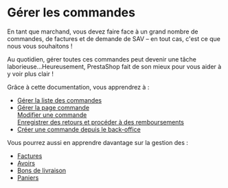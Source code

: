 # Gérer les commandes

En tant que marchand, vous devez faire face à un grand nombre de commandes, de factures et de demande de SAV – en tout cas, c'est ce que nous vous souhaitons !&#x20;

Au quotidien, gérer toutes ces commandes peut devenir une tâche laborieuse...Heureusement, PrestaShop fait de son mieux pour vous aider à y voir plus clair !&#x20;

Grâce à cette documentation, vous apprendrez à :

* [Gérer la liste des commandes](gestion-liste-commandes.md)
* [Gérer la page commande](gerer-page-commande/)\
  &#x20; [Modifier une commande](gerer-page-commande/modifier-commande.md)\
  [  Enregistrer des retours et procéder à des remboursements](gerer-page-commande/retours-remboursements.md)
* [Créer une commande depuis le back-office](commande-back-office.md)

Vous pourrez aussi en apprendre davantage sur la gestion des :

* [Factures](factures.md)
* [Avoirs](avoirs.md)
* [Bons de livraison](bons-de-livraison.md)
* [Paniers](paniers.md)

